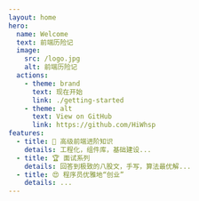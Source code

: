 ```yaml
---
layout: home
hero:
  name: Welcome
  text: 前端历险记
  image:
    src: /logo.jpg
    alt: 前端历险记
  actions:
    - theme: brand
      text: 现在开始
      link: ./getting-started
    - theme: alt
      text: View on GitHub
      link: https://github.com/HiWhsp
features:
  - title: 🦾 高级前端进阶知识
    details: 工程化，组件库，基础建设...
  - title: 🏆 面试系列
    details: 回答到极致的八股文，手写，算法最优解...
  - title: 😍 程序员优雅地“创业”
    details: ...
---
```

